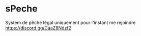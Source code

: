 # sPeche
System de pêche légal uniquement pour l'instant me rejoindre https://discord.gg/CaaZ8Ndzf2
